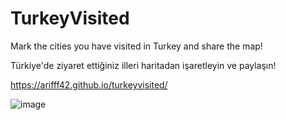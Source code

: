 # TurkeyVisited

Mark the cities you have visited in Turkey and share the map!

Türkiye'de ziyaret ettiğiniz illeri haritadan işaretleyin ve paylaşın!

https://arifff42.github.io/turkeyvisited/

![image](images/turkeyvisited.png)
